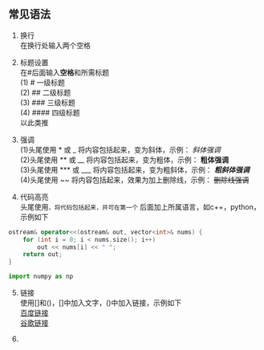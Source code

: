 ## 常见语法

1. 换行  
在换行处输入两个空格  

2. 标题设置  
在#后面输入**空格**和所需标题  
(1) # 一级标题  
(2) ## 二级标题  
(3) ### 三级标题  
(4) #### 四级标题  
以此类推    

3. 强调  
(1)头尾使用 * 或 _ 将内容包括起来，变为斜体，示例： *斜体强调*  
(2)头尾使用 ** 或 __ 将内容包括起来，变为粗体，示例： **粗体强调**  
(3)头尾使用 *** 或 ___ 将内容包括起来，变为粗斜体，示例： ***粗斜体强调***   
(4)头尾使用 ~~ 将内容包括起来，效果为加上删除线，示例： ~~删除线强调~~   

4. 代码高亮  
头尾使用```，将代码包括起来，并可在第一个``` 后面加上所属语言，如c++，python，示例如下  
``` c++
ostream& operator<<(ostream& out, vector<int>& nums) {
    for (int i = 0; i < nums.size(); i++)
        out << nums[i] << " ";
    return out;
}
```
``` python
import numpy as np
```

5. 链接  
使用[]和()，[]中加入文字，()中加入链接，示例如下  
[百度链接](https://www.baidu.com)  
[谷歌链接](https://www.google.com)  

6. 
